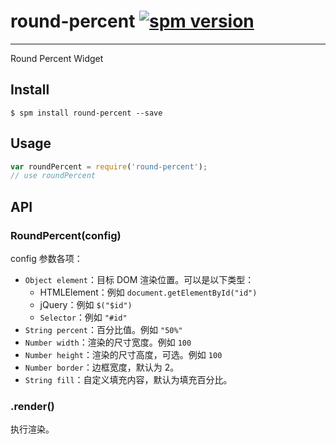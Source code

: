 # round-percent [![spm version](http://spmjs.io/badge/round-percent)](http://spmjs.io/package/round-percent)

---

Round Percent Widget

## Install

```
$ spm install round-percent --save
```

## Usage

```js
var roundPercent = require('round-percent');
// use roundPercent
```

## API

### RoundPercent(config)

config 参数各项：

* `Object element`：目标 DOM 渲染位置。可以是以下类型：
  * HTMLElement：例如 `document.getElementById("id")`
  * jQuery：例如 `$("$id")`
  * `Selector`：例如 `"#id"`
* `String percent`：百分比值。例如 `"50%"`
* `Number width`：渲染的尺寸宽度。例如 `100`
* `Number height`：渲染的尺寸高度，可选。例如 `100`
* `Number border`：边框宽度，默认为 2。
* `String fill`：自定义填充内容，默认为填充百分比。

### .render()

执行渲染。
